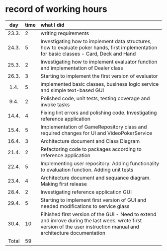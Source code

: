 # record of working hours

| day   | time | what I did  |
| :----:|:-----| :-----|
| 23.3. | 2    | writing requirements |
| 24.3. | 5    | Investigating how to implement data structures, how to evaluate poker hands, first implementation for basic classes - Card, Deck and Hand|
| 25.3. | 2    | Investigating how to implement evaluator function and  implementation of Dealer class|
| 26.3. | 3    | Starting to implement the first version of evaluator  |
| 1.4.  | 5    | implemented basic classes, business logic service and simple text-based GUI  |
| 9.4.  | 2    | Polished code, unit tests, testing coverage and invoke tasks
| 14.4. | 4    | Fixing lint errors and polishing code. Investigating reference application  |
| 15.4. | 5    | Implementation of GameRepository class and required changes for UI and VideoPokerService   |
| 16.4. | 3    | Architecture document and Class Diagram  |
| 21.4. | 2    | Refactoring code to packages according to reference application  |
| 22.4. | 5    | Implementing user repository. Adding functionality to evaluation function. Adding unit tests |
| 23.4. | 4    | Architecture document and sequance diagram. Making first release  |
| 28.4. | 2    | Investigating reference application GUI   |
| 29.4. | 5    | Starting to implement first version of GUI and needed modifications to service glass |
| 30.4. | 10    | Fihished first version of the GUI - Need to extend and imrove during the last week. wrote first version of the user instruction manual and architecture documentation  |
| Total   | 59   | |
